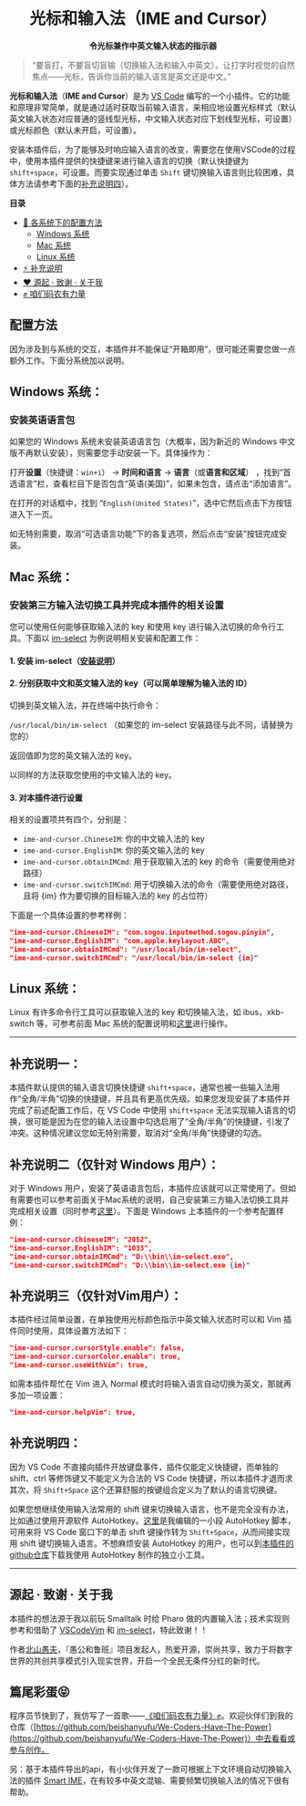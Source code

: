 <h1 align="center">光标和输入法（IME and Cursor）</h1>
<p align="center"><strong>令光标兼作中英文输入状态的指示器</strong></p>

> “要盲打，不要盲切盲输（切换输入法和输入中英文）。让打字时视觉的自然焦点——光标，告诉你当前的输入语言是英文还是中文。”

**光标和输入法**（**IME and Cursor**）是为 [VS Code](https://code.visualstudio.com/) 编写的一个小插件。它的功能和原理非常简单，就是通过适时获取当前输入语言，来相应地设置光标样式（默认英文输入状态对应普通的竖线型光标，中文输入状态对应下划线型光标，可设置）或光标颜色（默认未开启，可设置）。

安装本插件后，为了能够及时响应输入语言的改变，需要您在使用VSCode的过程中，使用本插件提供的快捷键来进行输入语言的切换（默认快捷键为 `shift+space`，可设置。而要实现通过单击 `Shift` 键切换输入语言则比较困难，具体方法请参考下面的[补充说明四](#additional-remarks-4)）。

<strong>目录</strong>
-   [🔧 各系统下的配置方法](#settings)
    -   [Windows 系统](#windows)
    -   [Mac 系统](#mac)
    -   [Linux 系统](#linux)
-   [⚡ 补充说明](#additional-remarks)
-   [❤️ 源起 · 致谢 · 关于我](#aboutme)
-   [✊ 咱们码农有力量](#song)

<span id="settings"></span>
## 配置方法
因为涉及到与系统的交互，本插件并不能保证“开箱即用”，很可能还需要您做一点额外工作。下面分系统加以说明。
<span id="windows"></span>
## Windows 系统：
### 安装英语语言包
如果您的 Windows 系统未安装英语语言包（大概率，因为新近的 Windows 中文版不再默认安装），则需要您手动安装一下。具体操作为：

打开**设置**（快捷键：`win+i`） -> **时间和语言** -> **语言**（或**语言和区域**） ，找到“首选语言”栏，查看栏目下是否包含“英语(美国)”，如果未包含，请点击“添加语言”。

在打开的对话框中，找到 “`English(United States)`”，选中它然后点击下方按钮进入下一页。

如无特别需要，取消“可选语言功能”下的各复选项，然后点击“安装”按钮完成安装。

<span id="mac"></span>
## Mac 系统：

### 安装第三方输入法切换工具并完成本插件的相关设置

您可以使用任何能够获取输入法的 key 和使用 key 进行输入法切换的命令行工具。下面以 [im-select](https://github.com/daipeihust/im-select) 为例说明相关安装和配置工作：
#### 1. 安装 im-select（[安装说明](https://github.com/daipeihust/im-select/blob/master/README_CN.md)）
#### 2. 分别获取中文和英文输入法的 key（可以简单理解为输入法的 ID）
切换到英文输入法，并在终端中执行命令：

`/usr/local/bin/im-select` （如果您的 im-select 安装路径与此不同，请替换为您的）

返回值即为您的英文输入法的 key。

以同样的方法获取您使用的中文输入法的 key。

#### 3. 对本插件进行设置

相关的设置项共有四个，分别是：

* `ime-and-cursor.ChineseIM`: 你的中文输入法的 key
* `ime-and-cursor.EnglishIM`: 你的英文输入法的 key
* `ime-and-cursor.obtainIMCmd`: 用于获取输入法的 key 的命令（需要使用绝对路径）
* `ime-and-cursor.switchIMCmd`: 用于切换输入法的命令（需要使用绝对路径，且将 {im} 作为要切换的目标输入法的 key 的占位符）

下面是一个具体设置的参考样例：
```json
"ime-and-cursor.ChineseIM": "com.sogou.inputmethod.sogou.pinyin",
"ime-and-cursor.EnglishIM": "com.apple.keylayout.ABC",
"ime-and-cursor.obtainIMCmd": "/usr/local/bin/im-select",
"ime-and-cursor.switchIMCmd": "/usr/local/bin/im-select {im}"

```
<span id="linux"></span>
## Linux 系统：

Linux 有许多命令行工具可以获取输入法的 key 和切换输入法，如 ibus，xkb-switch 等，可参考前面 Mac 系统的配置说明和[这里](https://github.com/daipeihust/im-select/blob/master/README_CN.md)进行操作。

---
<span id="additional-remarks"></span>
---
## 补充说明一：

本插件默认提供的输入语言切换快捷键 `shift+space`，通常也被一些输入法用作“全角/半角”切换的快捷键，并且具有更高优先级。如果您发现安装了本插件并完成了前述配置工作后，在 VS Code 中使用 `shift+space` 无法实现输入语言的切换，很可能是因为在您的输入法设置中勾选启用了“全角/半角”的快捷键，引发了冲突。这种情况建议您如无特别需要，取消对“全角/半角”快捷键的勾选。


## 补充说明二（仅针对 Windows 用户）：

对于 Windows 用户，安装了英语语言包后，本插件应该就可以正常使用了。但如有需要也可以参考前面关于Mac系统的说明，自己安装第三方输入法切换工具并完成相关设置（同时参考[这里](https://github.com/daipeihust/im-select/blob/master/README_CN.md)）。下面是 Windows 上本插件的一个参考配置样例：
```json
"ime-and-cursor.ChineseIM": "2052",
"ime-and-cursor.EnglishIM": "1033",
"ime-and-cursor.obtainIMCmd": "D:\\bin\\im-select.exe",
"ime-and-cursor.switchIMCmd": "D:\\bin\\im-select.exe {im}"

```

## 补充说明三（仅针对Vim用户）：
本插件经过简单设置，在单独使用光标颜色指示中英文输入状态时可以和 Vim 插件同时使用，具体设置方法如下：
```json
"ime-and-cursor.cursorStyle.enable": false,
"ime-and-cursor.cursorColor.enable": true,
"ime-and-cursor.useWithVim": true,
```
如需本插件帮忙在 Vim 进入 Normal 模式时将输入语言自动切换为英文，那就再多加一项设置：
```json
"ime-and-cursor.helpVim": true,
```
<span id="additional-remarks-4"></span>
 ## 补充说明四：
 因为 VS Code 不直接向插件开放键盘事件，插件仅能定义快捷键，而单独的 shift、ctrl 等修饰键又不能定义为合法的 VS Code 快捷键，所以本插件才退而求其次，将 `Shift+Space` 这个还算舒服的按键组合定义为了默认的语言切换键。

 如果您想继续使用输入法常用的 shift 键来切换输入语言，也不是完全没有办法，比如通过使用开源软件 AutoHotkey。[这里](https://zhuanlan.zhihu.com/p/655293031)是我编辑的一小段 AutoHotkey 脚本，可用来将 VS Code 窗口下的单击 shift 键操作转为 `Shift+Space`，从而间接实现用 shift 键切换输入语言。不想麻烦安装 AutoHotkey 的用户，也可以到[本插件的github仓库](https://github.com/beishanyufu/ime-and-cursor/releases/tag/v1.2.0)下载我使用 AutoHotkey 制作的独立小工具。

---
<span id="aboutme"></span>
## 源起 · 致谢 · 关于我
本插件的想法源于我以前玩 Smalltalk 时给 Pharo 做的内置输入法；技术实现则参考和借助了 [VSCodeVim](https://github.com/VSCodeVim/Vim) 和 [im-select](https://github.com/daipeihust/im-select)，特此致谢！！

作者[北山愚夫](https://beishanyufu.github.io/)，『愚公和鲁班』项目发起人，热爱开源，崇尚共享，致力于将数字世界的共创共享模式引入现实世界，开启一个全民无条件分红的新时代。
<span id="song"></span>

## 篇尾彩蛋😝
程序员节快到了，我仿写了一首歌——[《咱们码农有力量》✊](https://github.com/beishanyufu/We-Coders-Have-The-Power)。欢迎伙伴们到我的仓库（[https://github.com/beishanyufu/We-Coders-Have-The-Power](https://github.com/beishanyufu/We-Coders-Have-The-Power)）中去看看或参与创作。

另：基于本插件导出的api，有小伙伴开发了一款可根据上下文环境自动切换输入法的插件 [Smart IME](https://marketplace.visualstudio.com/items?itemName=OrangeX4.vscode-smart-ime)，在有较多中英文混输、需要频繁切换输入法的情况下很有帮助。
